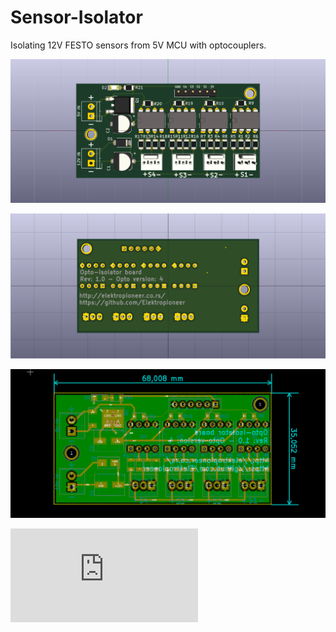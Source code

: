 # Sensor-Isolator
Isolating 12V FESTO sensors from 5V MCU with optocouplers.

![Top view](https://raw.githubusercontent.com/Elektropioneer/Sensor-Isolator/master/Opto4/top_view.png)

![Bottom view](https://raw.githubusercontent.com/Elektropioneer/Sensor-Isolator/master/Opto4/bottom_view.png)

![Board view](https://raw.githubusercontent.com/Elektropioneer/Sensor-Isolator/master/Opto4/board.png)

![Schematic view](https://github.com/Elektropioneer/Sensor-Isolator/blob/master/Opto4/Optoboard.pdf)
